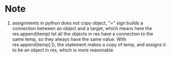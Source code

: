 # Note

1. assignments in python does not copy object, "=" sign builds a connection between an object and a target, which means here the res.append(temp) let all the objects in res have a connection to the same temp, so they always have the same value. With res.append(temp[:]), the statement makes a copy of temp, and assigns it to be an object in res, which is more reasonable 
